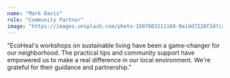 ```yaml
---
name: "Mark Davis"
role: "Community Partner"
image: "https://images.unsplash.com/photo-1507003211169-0a1dd7228f2d?ixlib=rb-4.0.3&ixid=M3wxMjA3fDB8MHxwaG90by1wYWdlfHx8fGVufDB8fHx8fA%3D%3D&auto=format&fit=crop&w=1974&q=80"
---
```


"EcoHeal's workshops on sustainable living have been a game-changer for our neighborhood. The practical tips and community support have empowered us to make a real difference in our local environment. We're grateful for their guidance and partnership."
